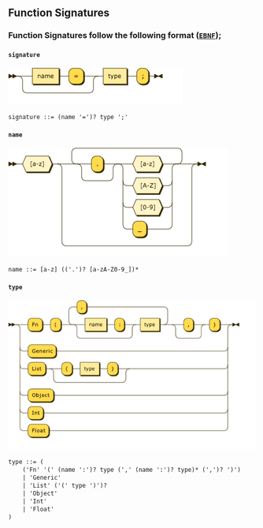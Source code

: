 ## Function Signatures

### Function Signatures follow the following format ([``EBNF``](https://en.wikipedia.org/wiki/Extended_Backus%E2%80%93Naur_Form));

#### ``signature``
![](diagrams/signature.png)
```ebnf
signature ::= (name '=')? type ';'
```
#### ``name``
![](diagrams/name.png)
```ebnf
name ::= [a-z] (('.')? [a-zA-Z0-9_])*
```
#### ``type``
![](diagrams/type.png)
```ebnf
type ::= (
    ('Fn' '(' (name ':')? type (',' (name ':')? type)* (',')? ')')
    | 'Generic'
    | 'List' ('(' type ')')?
    | 'Object'
    | 'Int'
    | 'Float'
)
```


